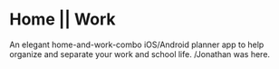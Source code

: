 # Home || Work
An elegant home-and-work-combo iOS/Android planner app to help organize and separate your work and school life.
/Jonathan was here.
